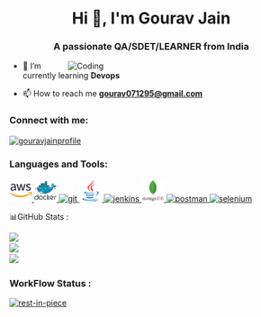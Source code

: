 <h1 align="center">Hi 👋, I'm Gourav Jain</h1>
<h3 align="center">A passionate <strong>QA</strong>/<strong>SDET</strong>/<strong>LEARNER</strong> from India</h3>
<img align="right" alt="Coding" width="400" src="https://www.nizek.com/wp-content/uploads/2018/10/Testing.svg">

- 🌱 I’m currently learning **Devops**

- 📫 How to reach me **gourav071295@gmail.com**

<h3 align="left">Connect with me:</h3>
<p align="left">
<a href="https://linkedin.com/in/gouravjainprofile" target="blank"><img align="center" src="https://raw.githubusercontent.com/rahuldkjain/github-profile-readme-generator/master/src/images/icons/Social/linked-in-alt.svg" alt="gouravjainprofile" height="30" width="40" /></a>
</p>

<h3 align="left">Languages and Tools:</h3>
<p align="left"> <a href="https://aws.amazon.com" target="_blank" rel="noreferrer"> <img src="https://raw.githubusercontent.com/devicons/devicon/master/icons/amazonwebservices/amazonwebservices-original-wordmark.svg" alt="aws" width="40" height="40"/> </a> <a href="https://www.docker.com/" target="_blank" rel="noreferrer"> <img src="https://raw.githubusercontent.com/devicons/devicon/master/icons/docker/docker-original-wordmark.svg" alt="docker" width="40" height="40"/> </a> <a href="https://git-scm.com/" target="_blank" rel="noreferrer"> <img src="https://www.vectorlogo.zone/logos/git-scm/git-scm-icon.svg" alt="git" width="40" height="40"/> </a> <a href="https://www.java.com" target="_blank" rel="noreferrer"> <img src="https://raw.githubusercontent.com/devicons/devicon/master/icons/java/java-original.svg" alt="java" width="40" height="40"/> </a> <a href="https://www.jenkins.io" target="_blank" rel="noreferrer"> <img src="https://www.vectorlogo.zone/logos/jenkins/jenkins-icon.svg" alt="jenkins" width="40" height="40"/> </a> <a href="https://www.mongodb.com/" target="_blank" rel="noreferrer"> <img src="https://raw.githubusercontent.com/devicons/devicon/master/icons/mongodb/mongodb-original-wordmark.svg" alt="mongodb" width="40" height="40"/> </a> <a href="https://postman.com" target="_blank" rel="noreferrer"> <img src="https://www.vectorlogo.zone/logos/getpostman/getpostman-icon.svg" alt="postman" width="40" height="40"/> </a> <a href="https://www.selenium.dev" target="_blank" rel="noreferrer"> <img src="https://raw.githubusercontent.com/detain/svg-logos/780f25886640cef088af994181646db2f6b1a3f8/svg/selenium-logo.svg" alt="selenium" width="40" height="40"/> </a> </p>

📊GitHub Stats :

![](https://github-readme-stats.vercel.app/api?username=gourav-007&theme=dark&hide_border=false&include_all_commits=true&count_private=true)<br/>
![](https://github-readme-streak-stats.herokuapp.com/?user=gourav-007&theme=dark&hide_border=false)<br/>
![](https://github-readme-stats.vercel.app/api/top-langs/?username=gourav-007&theme=dark&hide_border=false&include_all_commits=true&count_private=true&layout=compact)

<h3 align="left">  WorkFlow Status :</h3>

[![rest-in-piece](https://github.com/gourav-007/rest-in-piece/actions/workflows/maven.yml/badge.svg?branch=main)](https://github.com/gourav-007/rest-in-piece/actions/workflows/maven.yml)
